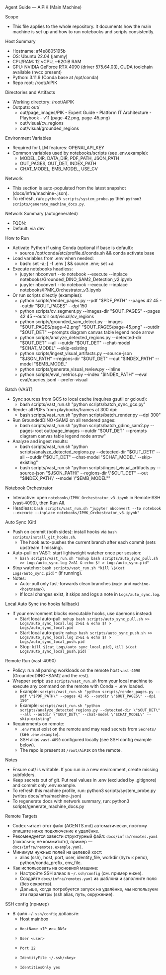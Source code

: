 Agent Guide — AiPIK (Main Machine)

Scope
- This file applies to the whole repository. It documents how the main machine is set up and how to run notebooks and scripts consistently.

Host Summary
- Hostname: af4e8805195b
- OS: Ubuntu 22.04 (jammy)
- CPU/RAM: 12 vCPU, ~62GiB RAM
- GPU: NVIDIA GeForce RTX 4090 (driver 575.64.03), CUDA toolchain available (nvcc present)
- Python: 3.11.9 (Conda base at /opt/conda)
- Repo root: /root/AiPIK

Directories and Artifacts
- Working directory: /root/AiPIK
- Outputs: out/
  - out/page_images/PIK - Expert Guide - Platform IT Architecture - Playbook - v11 (page-42.png, page-45.png)
  - out/visual/cv_regions
  - out/visual/grounded_regions

Environment Variables
- Required for LLM features: OPENAI_API_KEY
- Common variables used by notebooks/scripts (see .env.example):
  - MODEL_DIR, DATA_DIR, PDF_PATH, JSON_PATH
  - OUT_PAGES, OUT_DET, INDEX_PATH
  - CHAT_MODEL, EMB_MODEL, USE_CV

Network
- This section is auto-populated from the latest snapshot (docs/infra/machine-<hostname>.json).
- To refresh, run: `python3 scripts/system_probe.py` then `python3 scripts/generate_machine_docs.py`.

<!-- BEGIN:AUTOGEN NETWORK -->
Network Summary (autogenerated)
- FQDN: 
- Default: via  dev 
<!-- END:AUTOGEN NETWORK -->

How to Run
- Activate Python if using Conda (optional if base is default):
  - source /opt/conda/etc/profile.d/conda.sh && conda activate base
- Load variables from .env when needed:
  - bash: set -a; [ -f .env ] && source .env; set +a
- Execute notebooks headless:
  - jupyter nbconvert --to notebook --execute --inplace notebooks/Grounded_DINO_SAM2_Detection_v2.ipynb
  - jupyter nbconvert --to notebook --execute --inplace notebooks/IPMK_Orchestrator_v3.ipynb
- Or run scripts directly (examples):
  - python scripts/render_pages.py --pdf "$PDF_PATH" --pages 42 45 --outdir "$OUT_PAGES" --dpi 150
  - python scripts/cv_segment.py --images-dir "$OUT_PAGES" --pages 42 45 --outdir out/visual/cv_regions
  - python scripts/grounded_sam_detect.py --images "$OUT_PAGES/page-42.png" "$OUT_PAGES/page-45.png" --outdir "$OUT_DET" --prompts diagram canvas table legend node arrow
  - python scripts/analyze_detected_regions.py --detected-dir "$OUT_DET" --all --outdir "$OUT_DET" --chat-model "$CHAT_MODEL" --skip-existing
  - python scripts/ingest_visual_artifacts.py --source-json "$JSON_PATH" --regions-dir "$OUT_DET" --out "$INDEX_PATH" --model "$EMB_MODEL"
  - python scripts/generate_visual_review.py --inline
  - python scripts/eval_metrics.py --index "$INDEX_PATH" --eval eval/queries.jsonl --prefer-visual

Batch (VAST)
- Sync sources from GCS to local cache (requires gsutil or gcloud):
  - bash scripts/vast_run.sh "python scripts/batch_sync_gcs.py"
- Render all PDFs from playbooks/frames at 300 dpi:
  - bash scripts/vast_run.sh "python scripts/batch_render.py --dpi 300"
- Run GroundedDINO+SAM2 on all rendered pages:
  - bash scripts/vast_run.sh "python scripts/batch_gdino_sam2.py --pages-root out/page_images --outdir \"$OUT_DET\" --prompts diagram canvas table legend node arrow"
- Analyze and ingest results:
  - bash scripts/vast_run.sh "python scripts/analyze_detected_regions.py --detected-dir \"$OUT_DET\" --all --outdir \"$OUT_DET\" --chat-model \"$CHAT_MODEL\" --skip-existing"
  - bash scripts/vast_run.sh "python scripts/ingest_visual_artifacts.py --source-json \"$JSON_PATH\" --regions-dir \"$OUT_DET\" --out \"$INDEX_PATH\" --model \"$EMB_MODEL\""

Notebook Orchestrator
- Interactive: open `notebooks/IPMK_Orchestrator_v3.ipynb` in Remote‑SSH (vast‑4090), then Run All.
- Headless: `bash scripts/vast_run.sh "jupyter nbconvert --to notebook --execute --inplace notebooks/IPMK_Orchestrator_v3.ipynb"`

Auto Sync (Git)
- Push on commit (both sides): install hooks via `bash scripts/install_git_hooks.sh`.
  - The hook auto-pushes the current branch after each commit (sets upstream if missing).
- Auto-pull on VAST: start lightweight watcher once per session:
  - `bash scripts/vast_run.sh "nohup bash scripts/auto_sync_pull.sh >> Logs/auto_sync.log 2>&1 & echo $! > Logs/auto_sync.pid"`
- Stop watcher: `bash scripts/vast_run.sh "kill \$(cat Logs/auto_sync.pid)"` (if running).
- Notes:
  - Auto-pull only fast-forwards clean branches (`main` and `machine-<hostname>`).
  - If local changes exist, it skips and logs a note in `Logs/auto_sync.log`.

Local Auto Sync (no hooks fallback)
- If your environment blocks executable hooks, use daemons instead:
  - Start local auto-pull: `nohup bash scripts/auto_sync_pull.sh >> Logs/auto_sync_local.log 2>&1 & echo $! > Logs/auto_sync_local.pid`
  - Start local auto-push: `nohup bash scripts/auto_sync_push.sh >> Logs/auto_sync_local.log 2>&1 & echo $! > Logs/auto_sync_local_push.pid`
  - Stop: `kill $(cat Logs/auto_sync_local.pid)`, `kill $(cat Logs/auto_sync_local_push.pid)`

Remote Run (vast-4090)
- Policy: run all parsing workloads on the remote host `vast-4090` (GroundedDINO+SAM2 and the rest).
- Wrapper script: use `scripts/vast_run.sh` from your local machine to execute any command on the remote with Conda + .env loaded.
  - Example: `scripts/vast_run.sh "python scripts/render_pages.py --pdf \"$PDF_PATH\" --pages 42 45 --outdir \"$OUT_PAGES\" --dpi 150"`
  - Example: `scripts/vast_run.sh "python scripts/analyze_detected_regions.py --detected-dir \"$OUT_DET\" --all --outdir \"$OUT_DET\" --chat-model \"$CHAT_MODEL\" --skip-existing"`
- Requirements on remote:
  - `.env` must exist on the remote and may read secrets from `Secrets/` (see `.env.example`).
  - SSH alias `vast-4090` configured locally (see SSH config example below).
  - The repo is present at `/root/AiPIK` on the remote.

Notes
- Ensure out/ is writable. If you run in a new environment, create missing subfolders.
- Keep secrets out of git. Put real values in .env (excluded by .gitignore) and commit only .env.example.
- To refresh this machine profile, run: python3 scripts/system_probe.py (writes docs/infra/machine-<hostname>.json)
 - To regenerate docs with network summary, run: python3 scripts/generate_machine_docs.py

Remote Targets
- Codex читает этот файл (AGENTS.md) автоматически, поэтому опишите ниже подключение к удалёнке.
- Рекомендуется завести структурный файл: `docs/infra/remotes.yaml` (локально; не коммитить), пример — `docs/infra/remotes.example.yaml`.
- Минимум нужных полей на целевой хост:
  - alias (ssh), host, port, user, identity_file, workdir (путь к репо), python/conda_prefix, env_file.
- Как использовать на основной машине:
  - Настройте SSH алиас в `~/.ssh/config` (см. пример ниже).
  - Создайте `docs/infra/remotes.yaml` из шаблона и заполните поля (без секретов).
  - Дальше, когда потребуется запуск на удалёнке, мы используем эти параметры (ssh alias, путь, окружение).

SSH config (пример)
- В файл `~/.ssh/config` добавьте:
  - Host mainbox
  -     HostName <IP_или_DNS>
  -     User <user>
  -     Port 22
  -     IdentityFile ~/.ssh/<key>
  -     IdentitiesOnly yes
